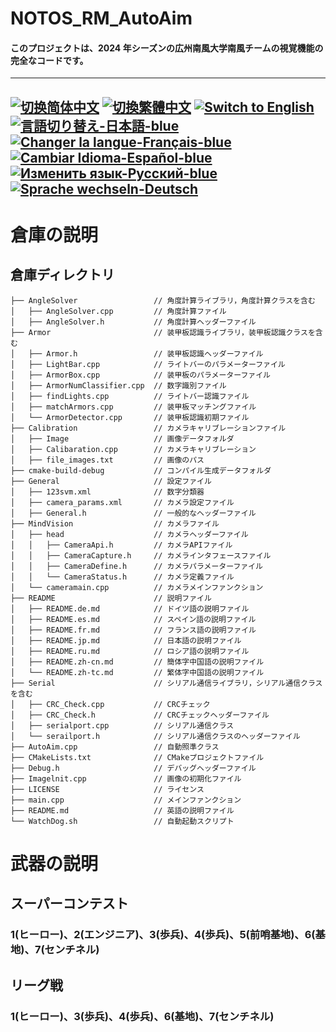 # NOTOS_RM_AutoAim
#### このプロジェクトは、2024 年シーズンの広州南風大学南風チームの視覚機能の完全なコードです。

---
[![切换简体中文](https://img.shields.io/badge/切换语言-简体中文-blue)](https://github.com/lizuju/NOTOS_RM_AutoAim/blob/main/README/README.zh-cn.md)
[![切換繁體中文](https://img.shields.io/badge/切換語言-繁體中文-blue)](https://github.com/lizuju/NOTOS_RM_AutoAim/blob/main/README/README.zh-tc.md)
[![Switch to English](https://img.shields.io/badge/Switch-English-blue)](https://github.com/lizuju/NOTOS_RM_AutoAim/blob/main/README.md)
[![言語切り替え-日本語-blue](https://img.shields.io/badge/言語切り替え-日本語-blue)](https://github.com/lizuju/NOTOS_RM_AutoAim/blob/main/README/README.jp.md)
[![Changer la langue-Français-blue](https://img.shields.io/badge/Changer%20la%20langue-Fran%C3%A7ais-blue)](https://github.com/lizuju/NOTOS_RM_AutoAim/blob/main/README/README.fr.md)
[![Cambiar Idioma-Español-blue](https://img.shields.io/badge/Cambiar%20Idioma-Espa%C3%B1ol-blue)](https://github.com/lizuju/NOTOS_RM_AutoAim/blob/main/README/README.es.md)
[![Изменить язык-Русский-blue](https://img.shields.io/badge/Изменить%20язык-Русский-blue)](https://github.com/lizuju/NOTOS_RM_AutoAim/blob/main/README/README.ru.md)
[![Sprache wechseln-Deutsch](https://img.shields.io/badge/Sprache%20wechseln-Deutsch-blue)](https://github.com/lizuju/NOTOS_RM_AutoAim/blob/main/README/README.de.md)
---

# 倉庫の説明

## 倉庫ディレクトリ
    ├── AngleSolver                 // 角度計算ライブラリ，角度計算クラスを含む
    │   ├── AngleSolver.cpp         // 角度計算ファイル
    │   ├── AngleSolver.h           // 角度計算ヘッダーファイル
    ├── Armor                       // 装甲板認識ライブラリ，装甲板認識クラスを含む
    │   ├── Armor.h                 // 装甲板認識ヘッダーファイル
    │   ├── LightBar.cpp            // ライトバーのパラメーターファイル
    │   ├── ArmorBox.cpp            // 装甲板のパラメーターファイル
    │   ├── ArmorNumClassifier.cpp  // 数字識別ファイル
    │   ├── findLights.cpp          // ライトバー認識ファイル
    │   ├── matchArmors.cpp         // 装甲板マッチングファイル
    │   └── ArmorDetector.cpp       // 装甲板認識初期ファイル
    ├── Calibration                 // カメラキャリブレーションファイル
    │   ├── Image                   // 画像データフォルダ
    │   ├── Calibaration.cpp        // カメラキャリブレーション
    │   ├── file_images.txt         // 画像のパス
    ├── cmake-build-debug           // コンパイル生成データフォルダ
    ├── General                     // 設定ファイル
    │   ├── 123svm.xml              // 数字分類器
    │   ├── camera_params.xml     	// カメラ設定ファイル
    │   ├── General.h               // 一般的なヘッダーファイル
    ├── MindVision                  // カメラファイル
    │   ├── head                    // カメラヘッダーファイル
    │   │   ├── CameraApi.h         // カメラAPIファイル
    │   │   ├── CameraCapture.h     // カメラインタフェースファイル
    │   │   ├── CameraDefine.h      // カメラパラメーターファイル
    │   │   └── CameraStatus.h      // カメラ定義ファイル
    │   └── cameramain.cpp          // カメラメインファンクション
    ├── README                      // 説明ファイル
    │   ├── README.de.md            // ドイツ語の説明ファイル
    │   ├── README.es.md            // スペイン語の説明ファイル
    │   ├── README.fr.md            // フランス語の説明ファイル
    │   ├── README.jp.md            // 日本語の説明ファイル
    │   ├── README.ru.md            // ロシア語の説明ファイル
    │   ├── README.zh-cn.md         // 簡体字中国語の説明ファイル
    │   └── README.zh-tc.md         // 繁体字中国語の説明ファイル
    ├── Serial                      // シリアル通信ライブラリ，シリアル通信クラスを含む
    │   ├── CRC_Check.cpp           // CRCチェック
    │   ├── CRC_Check.h             // CRCチェックヘッダーファイル
    │   ├── serialport.cpp          // シリアル通信クラス
    │   └── serailport.h            // シリアル通信クラスのヘッダーファイル
    ├── AutoAim.cpp                 // 自動照準クラス
    ├── CMakeLists.txt              // CMakeプロジェクトファイル
    ├── Debug.h                     // デバッグヘッダーファイル
    ├── Imagelnit.cpp               // 画像の初期化ファイル
    ├── LICENSE                     // ライセンス
    ├── main.cpp                    // メインファンクション
    ├── README.md                   // 英語の説明ファイル
    └── WatchDog.sh                 // 自動起動スクリプト

# 武器の説明

## スーパーコンテスト
### 1(ヒーロー)、2(エンジニア)、3(歩兵)、4(歩兵)、5(前哨基地)、6(基地)、7(センチネル)

## リーグ戦
### 1(ヒーロー)、3(歩兵)、4(歩兵)、6(基地)、7(センチネル)